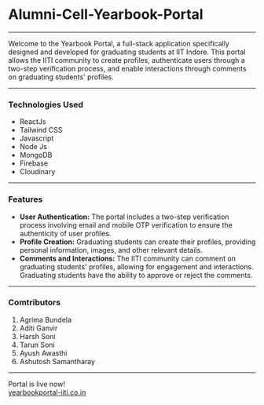 # Alumni-Cell-Yearbook-Portal 

---

Welcome to the Yearbook Portal, a full-stack application specifically designed and developed for graduating students at IIT Indore. This portal allows the IITI community to create profiles, authenticate users through a two-step verification process, and enable interactions through comments on graduating students' profiles.

---
### **Technologies Used**
- ReactJs
- Tailwind CSS
- Javascript
- Node Js
-  MongoDB
- Firebase
- Cloudinary

---

### **Features**
- **User Authentication:** The portal includes a two-step verification process involving email and mobile OTP verification to ensure the authenticity of user profiles.
- **Profile Creation:** Graduating students can create their profiles, providing personal information, images, and other relevant details.
- **Comments and Interactions:** The IITI community can comment on graduating students' profiles, allowing for engagement and interactions. Graduating students have the ability to approve or reject the comments.

---

### **Comtributors**
1. Agrima Bundela
2. Aditi Ganvir
3. Harsh Soni
4. Tarun Soni
5. Ayush Awasthi
6. Ashutosh Samantharay

---

  
  
Portal is live now! <br/>
<a href="https://www.yearbookportal-iiti.co.in/">yearbookportal-iiti.co.in</a>
